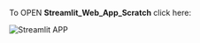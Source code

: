 To OPEN **Streamlit_Web_App_Scratch** click here: 

![Streamlit APP](https://static.streamlit.io/badges/streamlit_badge_black_white.svg)
